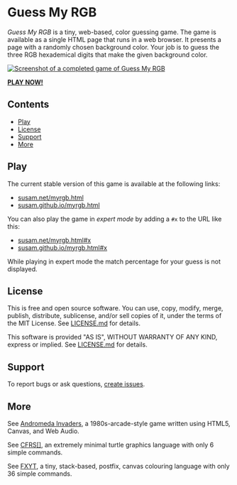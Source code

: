Guess My RGB
============

*Guess My RGB* is a tiny, web-based, color guessing game.  The game is
available as a single HTML page that runs in a web browser.  It
presents a page with a randomly chosen background color.  Your job is
to guess the three RGB hexademical digits that make the given
background color.

[![Screenshot of a completed game of Guess My RGB][IMG1]][PLAY1]

**[PLAY NOW!][PLAY1]**

[PLAY1]: https://susam.net/myrgb.html
[IMG1]: https://susam.github.io/blob/img/myrgb/myrgb-0.1.0.png


Contents
--------

* [Play](#play)
* [License](#license)
* [Support](#support)
* [More](#more)


Play
----

The current stable version of this game is available at the following
links:

* [susam.net/myrgb.html][PLAY1]
* [susam.github.io/myrgb.html][PLAY2]

You can also play the game in *expert mode* by adding a `#x` to the
URL like this:

* [susam.net/myrgb.html#x][PLAY4]
* [susam.github.io/myrgb.html#x][PLAY5]

While playing in expert mode the match percentage for your guess is
not displayed.

[PLAY1]: https://susam.net/myrgb.html
[PLAY2]: https://susam.github.io/myrgb.html
[PLAY3]: https://susam.github.io/myrgb/myrgb.html

[PLAY4]: https://susam.net/myrgb.html#x
[PLAY5]: https://susam.github.io/myrgb.html#x
[PLAY6]: https://susam.github.io/myrgb/myrgb.html#x


License
-------

This is free and open source software.  You can use, copy, modify,
merge, publish, distribute, sublicense, and/or sell copies of it,
under the terms of the MIT License. See [LICENSE.md][L] for details.

This software is provided "AS IS", WITHOUT WARRANTY OF ANY KIND,
express or implied. See [LICENSE.md][L] for details.

[L]: LICENSE.md


Support
-------

To report bugs or ask questions, [create issues][ISSUES].

[ISSUES]: https://github.com/susam/myrgb/issues


More
----

See [Andromeda Invaders](https://github.com/susam/invaders), a
1980s-arcade-style game written using HTML5, Canvas, and Web Audio.

See [CFRS[]](https://github.com/susam/cfrs), an extremely minimal
turtle graphics language with only 6 simple commands.

See [FXYT](https://github.com/susam/fxyt), a tiny, stack-based,
postfix, canvas colouring language with only 36 simple commands.

<!--
Release Checklist
-----------------

- Update version in package.json.
- Update version in HTML (1 place).
- Update copyright in HTML (1 place).
- Update copyright in LICENSE.md.
- Disable logging.
- Update CHANGES.md.
- Run: npm run lint
- Run: git status; git add -p
- Run: VERSION=<VERSION>
- Run: git commit -em "Set version to $VERSION"
- Run: git tag $VERSION -m "Guess My RGB $VERSION"
- Run: git push origin main $VERSION


Screenshot
----------

- Set web browser size to 1600x1200.
- Go to web browser console and enter: setGame(15, 12, 9)
- Enter: 776, 996, C96, FC9
-->
